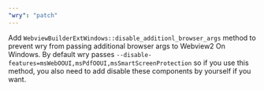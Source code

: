 ```yaml
---
"wry": "patch"
---
```


Add `WebviewBuilderExtWindows::disable_additionl_browser_args` method to prevent wry from passing additional browser args to Webview2 On Windows. By default wry passes `--disable-features=msWebOOUI,msPdfOOUI,msSmartScreenProtection` so if you use this method, you also need to add disable these components by yourself if you want.